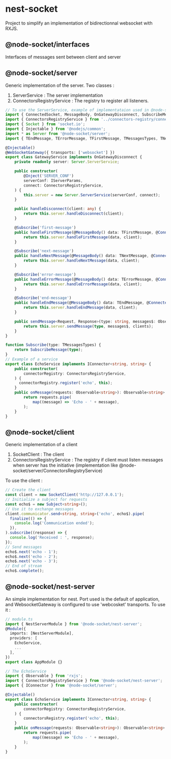 # nest-socket

Project to simplify an implementation of bidirectionnal websocket with RXJS.

## @node-socket/interfaces
Interfaces of messages sent between client and server

## @node-socket/server
Generic implementation of the server. Two classes :
1. ServerService : The server implementation
2. ConnectorsRegistryService : The registry to register all listeners.
```typescript
// To use the ServerService, example of implementataion used in @node-socket/server
import { ConnectedSocket, MessageBody, OnGatewayDisconnect, SubscribeMessage, WebSocketGateway } from '@nodejs/websockets';
import { ConnectorsRegistryService } from '../connectors-registry/connectors-registry.service';
import { Socket } from 'socket.io';
import { Injectable } from '@nodejs/common';
import * as Server from '@node-socket/server';
import { TEndMessage, TErrorMessage, TFirstMessage, TMessagesTypes, TNextMessage } from '@node-socket/interfaces';

@Injectable()
@WebSocketGateway({ transports: ['websocket'] })
export class GatewayService implements OnGatewayDisconnect {
    private readonly server: Server.ServerService;

    public constructor(
        @Inject('SERVER_CONF')
        serverConf: IServerParams,
        connect: ConnectorsRegistryService,
    ) {
        this.server = new Server.ServerService(serverConf, connect);
    }

    public handleDisconnect(client: any) {
        return this.server.handleDisconnect(client);
    }

    @Subscribe('first-message')
    public handleFirstMessage(@MessageBody() data: TFirstMessage, @ConnectedSocket() client: Socket) {
        return this.server.handleFirstMessage(data, client);
    }

    @Subscribe('next-message')
    public handleNextMessage(@MessageBody() data: TNextMessage, @ConnectedSocket() client: Socket) {
        return this.server.handleNextMessage(data, client);
    }

    @Subscribe('error-message')
    public handleErrorMessage(@MessageBody() data: TErrorMessage, @ConnectedSocket() client: Socket) {
        return this.server.handleErrorMessage(data, client);
    }

    @Subscribe('end-message')
    public handleEndMessage(@MessageBody() data: TEndMessage, @ConnectedSocket() client: Socket) {
        return this.server.handleEndMessage(data, client);
    }

    public sendMessage<Request, Response>(type: string, messages$: Observable<Request>, clients: Observable<string[]> = of([])): Observable<Server.IBroadcastResponse<Response>> {
        return this.server.sendMessage(type, messages$, clients);
    }
}

function Subscribe(type: TMessagesTypes) {
    return SubscribeMessage(type);
}
// Example of a service
export class EchoService implements IConnector<string, string> {
    public constructor(
        connectorRegistry: ConnectorsRegistryService,
    ) {
      connectorRegistry.register('echo', this);
    }
    public onMessage(requests: Observable<string>): Observable<string> {
        return requests.pipe(
            map((message) => 'Echo - ' + message),
        );
    }
}
```

## @node-socket/client
Generic implementation of a client
1. SocketClient : The client
2. ConnectorsRegistryService : The registry if client must listen messages when server has the initiative (implementation like @node-socket/server/ConnectorsRegistryService)

To use the client :
```typescript
// Create the client
const client = new SocketClient('http://127.0.0.1');
// Initialize a subject for requests
const echo$ = new Subject<string>();
// Use it to exchange messages
client.communicator.send<string, string>('echo', echo$).pipe(
  finalize(() => {
    console.log('Communication ended');
  }),
).subscribe((response) => {
  console.log('Received : ', response);
});
// Send messages
echo$.next('echo - 1');
echo$.next('echo - 2');
echo$.next('echo - 3');
// End of stream
echo$.complete();
```

## @node-socket/nest-server
An simple implementation for nest. Port used is the default of application, and WebsocketGateway is configured to use 'webcosket' transports.
To use it :
```typescript
// module.ts
import { NestServerModule } from '@node-socket/nest-server';
@Module({
  imports: [NestServerModule],
  providers: [
    EchoService,
    ...
  ],
})
export class AppModule {}

// The EchoService
import { Observable } from 'rxjs';
import { ConnectorsRegistryService } from '@node-socket/nest-server';
import { IConnector } from '@node-socket/server';

@Injectable()
export class EchoService implements IConnector<string, string> {
    public constructor(
        connectorRegistry: ConnectorsRegistryService,
    ) {
        connectorsRegistry.register('echo', this);
    }
    public onMessage(requests: Observable<string>): Observable<string> {
        return requests.pipe(
            map((message) => 'Echo - ' + message),
        );
    }
}

```